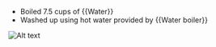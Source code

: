 * Boiled 7.5 cups of {{Water}}
* Washed up using hot water provided by {{Water boiler}}

![Alt text](data/img/kettle-thumb.jpg)

